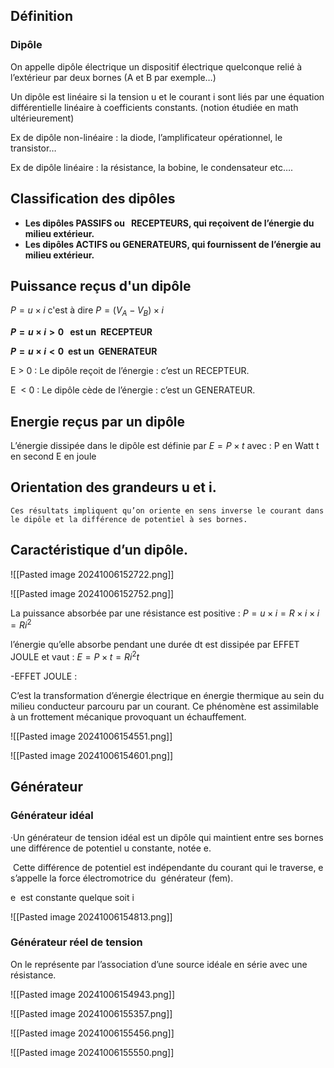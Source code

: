 ## Définition

### Dipôle
On appelle dipôle électrique un dispositif électrique quelconque relié à l’extérieur par deux bornes (A et B par exemple…)

Un dipôle est linéaire si la tension u et le courant i sont liés par une équation différentielle linéaire à coefficients constants. (notion étudiée en math ultérieurement)

Ex de dipôle non-linéaire : la diode, l’amplificateur opérationnel, le transistor…

Ex de dipôle linéaire : la résistance, la bobine, le condensateur etc….

## Classification des dipôles

- **Les dipôles PASSIFS ou   RECEPTEURS, qui reçoivent de l’énergie du milieu extérieur.**
- **Les dipôles ACTIFS ou GENERATEURS, qui fournissent de l’énergie au milieu extérieur.**

## Puissance reçus d'un dipôle

$P=u × i$   c'est à dire  $P= (V_A-V_B )×i$

**$P=u × i >0$   est un  RECEPTEUR**

**$P=u × i<0$  est un  GENERATEUR**

E > 0 : Le dipôle reçoit de l’énergie : c’est un RECEPTEUR.

E  < 0 : Le dipôle cède de l’énergie : c’est un GENERATEUR.

## Energie reçus par un dipôle

L’énergie dissipée dans le dipôle est définie par $E=P×t$
avec :
P en Watt
t en second
E en joule

## Orientation des grandeurs u et i.

```ad-important
Ces résultats impliquent qu’on oriente en sens inverse le courant dans le dipôle et la différence de potentiel à ses bornes.
```

## Caractéristique d’un dipôle.

![[Pasted image 20241006152722.png]]


![[Pasted image 20241006152752.png]]

La puissance absorbée par une résistance est positive :
$P  =  u ×i  =  R× i × i  =  R  i^2$

l’énergie qu’elle absorbe pendant une durée dt est dissipée par EFFET JOULE et vaut :
$E=P × t=R i^2  t$


-EFFET JOULE :

C’est la transformation d’énergie électrique en énergie thermique au sein du milieu conducteur parcouru par un courant. Ce phénomène est assimilable à un frottement mécanique provoquant un échauffement.

![[Pasted image 20241006154551.png]]

![[Pasted image 20241006154601.png]]

## Générateur

### Générateur idéal

·Un générateur de tension idéal est un dipôle qui maintient entre ses bornes une différence de potentiel u constante, notée e.

 Cette différence de potentiel est indépendante du courant qui le traverse, e s’appelle la force électromotrice du  générateur (fem).

e  est constante quelque soit i

![[Pasted image 20241006154813.png]]

### Générateur réel de tension
On le représente par l’association d’une source idéale en série avec une résistance.

![[Pasted image 20241006154943.png]]

![[Pasted image 20241006155357.png]]


![[Pasted image 20241006155456.png]]

![[Pasted image 20241006155550.png]]